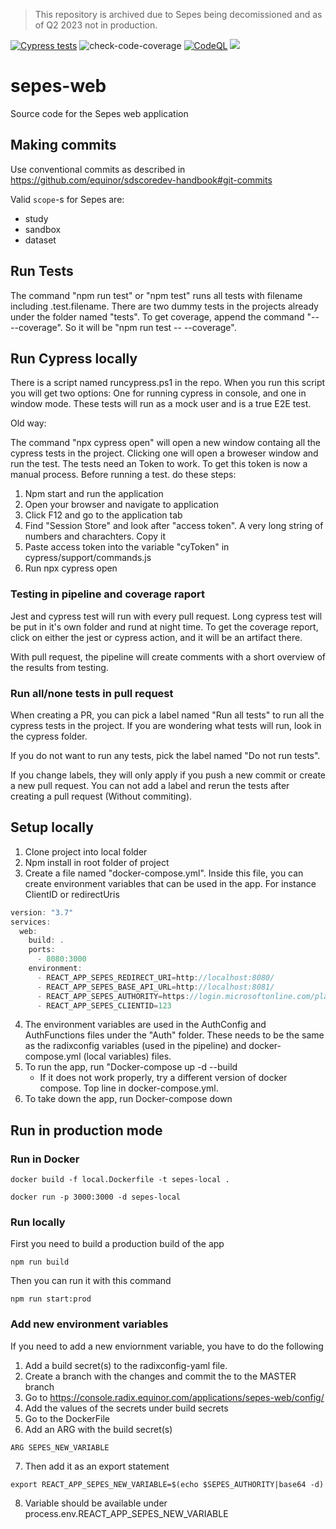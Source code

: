 > This repository is archived due to Sepes being decomissioned and as of Q2 2023 not in production. 


[![Cypress tests](https://github.com/equinor/sepes-web/actions/workflows/cypress-tests.yml/badge.svg)](https://github.com/equinor/sepes-web/actions/workflows/cypress_jest_tests.yml) ![check-code-coverage](https://img.shields.io/endpoint?url=https://gist.githubusercontent.com/bonyfusbouvet/23de1b364d9cc694bdec9181f24c8e43/raw/test.json)
[![CodeQL](https://github.com/equinor/sepes-web/actions/workflows/codeql-analysis.yml/badge.svg)](https://github.com/equinor/sepes-web/actions/workflows/codeql-analysis.yml)
![](https://byob.yarr.is/equinor/sepes-api/breaking_change_status)

# sepes-web

Source code for the Sepes web application

## Making commits

Use conventional commits as described in https://github.com/equinor/sdscoredev-handbook#git-commits

Valid `scope`-s for Sepes are:

-   study
-   sandbox
-   dataset

## Run Tests

The command "npm run test" or "npm test" runs all tests with filename including .test.filename. There are two dummy tests in the projects already under the folder named "tests". To get coverage, append the command "-- --coverage". So it will be "npm run test -- --coverage".

## Run Cypress locally

There is a script named runcypress.ps1 in the repo. When you run this script you will get two options: One for running cypress in console, and one in window mode. These tests will run as a mock user and is a true E2E test.

Old way:

The command "npx cypress open" will open a new window containg all the cypress tests in the project. Clicking one will open a broweser window and run the test. The tests need an Token to work. To get this token is now a manual process. Before running a test. do these steps:

1. Npm start and run the application
2. Open your browser and navigate to application
3. Click F12 and go to the application tab
4. Find "Session Store" and look after "access token". A very long string of numbers and charachters. Copy it
5. Paste access token into the variable "cyToken" in cypress/support/commands.js
6. Run npx cypress open

### Testing in pipeline and coverage raport

Jest and cypress test will run with every pull request. Long cypress test will be put in it's own folder and rund at night time. To get the coverage report, click on either the jest or cypress action, and it will be an artifact there.

With pull request, the pipeline will create comments with a short overview of the results from testing.

### Run all/none tests in pull request

When creating a PR, you can pick a label named "Run all tests" to run all the cypress tests in the project. If you are wondering what tests will run, look in the cypress folder.

If you do not want to run any tests, pick the label named "Do not run tests".

If you change labels, they will only apply if you push a new commit or create a new pull request. You can not add a label and rerun the tests after creating a pull request (Without commiting).

## Setup locally

1. Clone project into local folder
2. Npm install in root folder of project
3. Create a file named "docker-compose.yml". Inside this file, you can create environment variables that can be used in the app. For instance ClientID or redirectUris

```javascript
version: "3.7"
services:
  web:
    build: .
    ports:
      - 8080:3000
    environment:
      - REACT_APP_SEPES_REDIRECT_URI=http://localhost:8080/
      - REACT_APP_SEPES_BASE_API_URL=http://localhost:8081/
      - REACT_APP_SEPES_AUTHORITY=https://login.microsoftonline.com/placeyourIdHere
      - REACT_APP_SEPES_CLIENTID=123
```

4. The environment variables are used in the AuthConfig and AuthFunctions files under the "Auth" folder. These needs to be the same as the radixconfig variables (used in the pipeline) and docker-compose.yml (local variables) files.
5. To run the app, run "Docker-compose up -d --build
    - If it does not work properly, try a different version of docker compose. Top line in docker-compose.yml.
6. To take down the app, run Docker-compose down

## Run in production mode

### Run in Docker

```
docker build -f local.Dockerfile -t sepes-local .
```

```
docker run -p 3000:3000 -d sepes-local
```

### Run locally

First you need to build a production build of the app

```
npm run build
```

Then you can run it with this command

```
npm run start:prod
```

### Add new environment variables

If you need to add a new enviornment variable, you have to do the following

1. Add a build secret(s) to the radixconfig-yaml file.
2. Create a branch with the changes and commit the to the MASTER branch
3. Go to https://console.radix.equinor.com/applications/sepes-web/config/
4. Add the values of the secrets under build secrets
5. Go to the DockerFile
6. Add an ARG with the build secret(s)

```
ARG SEPES_NEW_VARIABLE
```
7. Then add it as an export statement

```
export REACT_APP_SEPES_NEW_VARIABLE=$(echo $SEPES_AUTHORITY|base64 -d)
```
8. Variable should be available under process.env.REACT_APP_SEPES_NEW_VARIABLE
